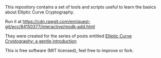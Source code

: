This repository contains a set of tools and scripts
useful to learn the basics about Elliptic Curve
Cryptography.

Run it at https://cdn.rawgit.com/enriquesl-git/ecc/84150377/interactive/modk-add.html

They were created for the series of posts entitled
[Elliptic Curve Cryptography: a gentle introduction](http://andrea.corbellini.name/2015/05/17/elliptic-curve-cryptography-a-gentle-introduction/)

This is free software (MIT licensed), feel free to
improve or fork.
